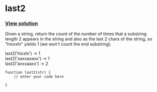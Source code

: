 # last2
### [View solution](solution/)  

Given a string, return the count of the number of times that a substring length 2 appears in the string and also as the last 2 chars of the string, so "hixxxhi" yields 1 (we won't count the end substring).  

last2('hixxhi') → 1  
last2('xaxxaxaxx') → 1  
last2('axxxaaxx') → 2  

```
function last2(str) {
    // enter your code here

}
```
